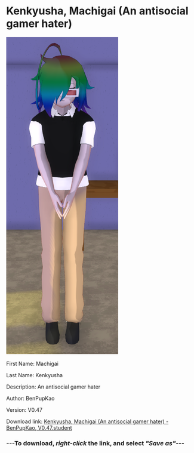 # Kenkyusha, Machigai (An antisocial gamer hater)

<img src="https://raw.githubusercontent.com/Arbiter1223/Daigaku-Gurashi-Custom-Students/master/Students/Files/Kenkyusha%2C%20Machigai%20(An%20antisocial%20gamer%20hater).png" title="Kenkyusha, Machigai (An antisocial gamer hater) - BenPupKao, V0.47">

First Name: Machigai

Last Name: Kenkyusha

Description: An antisocial gamer hater

Author: BenPupKao

Version: V0.47

Download link: <a href="https://raw.githubusercontent.com/Arbiter1223/Daigaku-Gurashi-Custom-Students/master/Students/Files/Kenkyusha%2C%20Machigai%20(An%20antisocial%20gamer%20hater)%20-%20BenPupKao%2C%20V0.47.student">Kenkyusha, Machigai (An antisocial gamer hater) - BenPupKao, V0.47.student</a>

### ---**To download, _right-click_ the link, and select _"Save as"_**---
